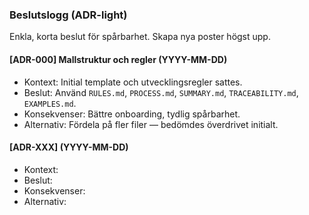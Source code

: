 ### Beslutslogg (ADR-light)

Enkla, korta beslut för spårbarhet. Skapa nya poster högst upp.

#### [ADR-000] Mallstruktur och regler (YYYY-MM-DD)
- Kontext: Initial template och utvecklingsregler sattes.
- Beslut: Använd `RULES.md`, `PROCESS.md`, `SUMMARY.md`, `TRACEABILITY.md`, `EXAMPLES.md`.
- Konsekvenser: Bättre onboarding, tydlig spårbarhet.
- Alternativ: Fördela på fler filer — bedömdes överdrivet initialt.

#### [ADR-XXX] <Titel> (YYYY-MM-DD)
- Kontext:
- Beslut:
- Konsekvenser:
- Alternativ:
